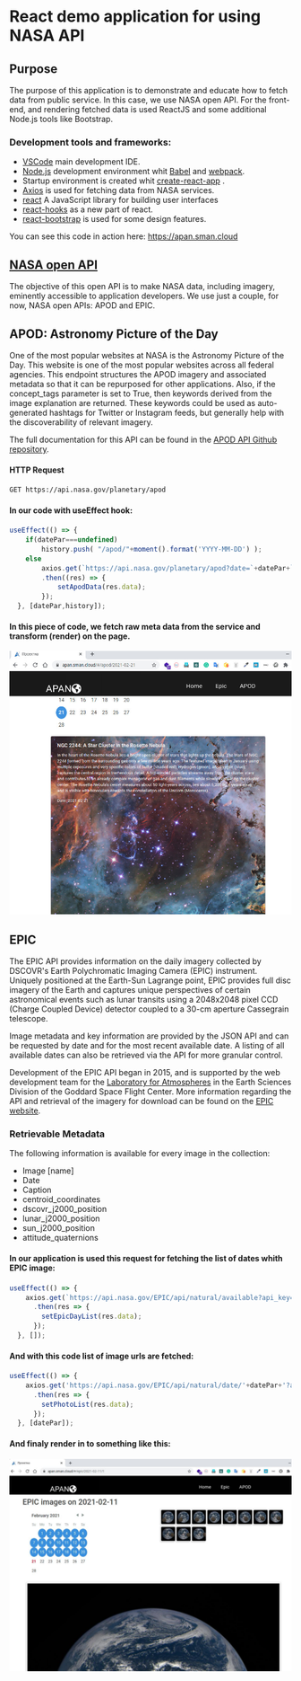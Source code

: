 # React demo application for using NASA API

## Purpose

The purpose of this application is to demonstrate and educate how to fetch data from public service. In this case, we use NASA open API. For the front-end, and rendering fetched data is used ReactJS and some additional Node.js tools like Bootstrap. 

### Development tools and frameworks:

- [VSCode](https://code.visualstudio.com/) main development IDE.
- [Node.js](https://nodejs.org/en/) development environment whit [Babel]() and [webpack](https://webpack.js.org).
- Startup environment is created whit [create-react-app](https://github.com/facebook/create-react-app) .
- [Axios](https://www.npmjs.com/package/axios) is used for fetching data from NASA services.
- [react](https://reactjs.org/) A JavaScript library for building user interfaces
- [react-hooks](https://reactjs.org/docs/hooks-intro.html) as a new part of react.
- [react-bootstrap](https://react-bootstrap.github.io/) is used for some design features.
  
  

You can see this code in action here: https://apan.sman.cloud



## [NASA open API](https://api.nasa.gov/)

The objective of this open API is to make NASA data, including imagery, eminently accessible to application developers.
We use just a couple, for now, NASA open APIs: APOD and EPIC.

## APOD: Astronomy Picture of the Day

  One of the most popular websites at NASA is the Astronomy Picture of the Day. This website is one of the most popular websites across all federal agencies. This endpoint structures the APOD imagery and associated metadata so that it can be repurposed for other applications. Also, if the concept_tags parameter is set to True, then keywords derived from the image explanation are returned. These keywords could be used as auto-generated hashtags for Twitter or Instagram feeds, but generally help with the discoverability of relevant imagery.

  The full documentation for this API can be found in the [APOD API Github repository](https://github.com/nasa/apod-api).

#### HTTP Request

```sh
GET https://api.nasa.gov/planetary/apod
```

#### In our code with useEffect hook:

```jsx
useEffect(() => {
    if(datePar===undefined)
        history.push( "/apod/"+moment().format('YYYY-MM-DD') );
    else        
        axios.get(`https://api.nasa.gov/planetary/apod?date=`+datePar+`&api_key=<apy-key>`)
        .then((res) => {
            setApodData(res.data);
        });
  }, [datePar,history]);
```
#### In this piece of code, we fetch raw meta data from the service and transform (render) on the page.

![APOD screen](https://github.com/AngelaPan82/proektna/blob/master/screens/apod.jpg)

## EPIC

The EPIC API provides information on the daily imagery collected by DSCOVR's Earth Polychromatic Imaging Camera (EPIC) instrument. Uniquely positioned at the Earth-Sun Lagrange point, EPIC provides full disc imagery of the Earth and captures unique perspectives of certain astronomical events such as lunar transits using a 2048x2048 pixel CCD (Charge Coupled Device) detector coupled to a 30-cm aperture Cassegrain telescope.

Image metadata and key information are provided by the JSON API and can be requested by date and for the most recent available date. A listing of all available dates can also be retrieved via the API for more granular control.

Development of the EPIC API began in 2015, and is supported by the web development team for the [Laboratory for Atmospheres](http://atmospheres.gsfc.nasa.gov/) in the Earth Sciences Division of the Goddard Space Flight Center. More information regarding the API and retrieval of the imagery for download can be found on the [EPIC website](http://epic.gsfc.nasa.gov/).

### Retrievable Metadata

The following information is available for every image in the collection:

- Image [name]
- Date
- Caption
- centroid_coordinates
- dscovr_j2000_position
- lunar_j2000_position
- sun_j2000_position
- attitude_quaternions

#### In our application is used this request for fetching the list of dates whith EPIC image:

```js
useEffect(() => {
    axios.get(`https://api.nasa.gov/EPIC/api/natural/available?api_key=<apy_key>`)
      .then(res => {
        setEpicDayList(res.data);
      });
  }, []);
```

#### And with this code list of image urls are fetched:

```jsx
useEffect(() => {
    axios.get('https://api.nasa.gov/EPIC/api/natural/date/'+datePar+'?api_key=<apy-key>')
      .then(res => {
        setPhotoList(res.data);
      });
  }, [datePar]);
```

#### And finaly render in to something like this:

![EPIC screen](https://github.com/AngelaPan82/proektna/blob/master/screens/epic.jpg)
